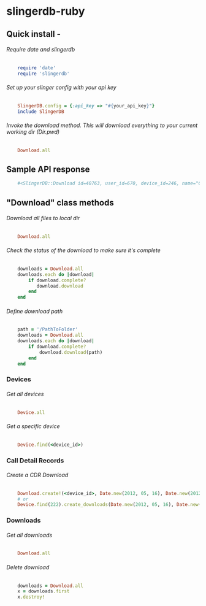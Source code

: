 # slingerdb-ruby

## Quick install -

###### Require date and slingerdb
````ruby
    require 'date'
    require 'slingerdb'
````

###### Set up your slinger config with your api key
````ruby
    SlingerDB.config = {:api_key => "#{your_api_key}"}
    include SlingerDB
````

###### Invoke the download method. This will download everything to your current working dir (Dir.pwd)
````ruby
    Download.all
````


## Sample API response
````ruby
    #<SlingerDB::Download id=40763, user_id=670, device_id=246, name="Cookie Demo_2011_10_19.csv.gz", status="complete", prefix="device_246/2011/10/19/", cdr_count=1, share_key="bn1wczaemg5uei04ewds7so0zo7vurit4ea1ytl4", download_uri="https://slinger.icehook.com/downloads/40763/download", created_at="2013-02-20T21:50:37Z", updated_at="2013-02-20T21:50:45Z">
````

## "Download" class methods

###### Download all files to local dir
````ruby
    Download.all
````

###### Check the status of the download to make sure it's complete
````ruby
    downloads = Download.all
    downloads.each do |download|
        if download.complete?
           download.download
        end
    end
````

###### Define download path
````ruby
    path = '/PathToFolder'
    downloads = Download.all
    downloads.each do |download|
        if download.complete?
            download.download(path)
        end
    end
````


### Devices
###### Get all devices
````ruby
    Device.all
````
###### Get a specific device
````ruby
    Device.find(<device_id>)
````

### Call Detail Records
###### Create a CDR Download
````ruby
    Download.create!(<device_id>, Date.new(2012, 05, 16), Date.new(2012, 05, 16))
    # or
    Device.find(222).create_downloads(Date.new(2012, 05, 16), Date.new(2012, 05, 16))
````

### Downloads
###### Get all downloads
````ruby
    Download.all
````
###### Delete  download
````ruby
    downloads = Download.all
    x = downloads.first
    x.destroy!
````
